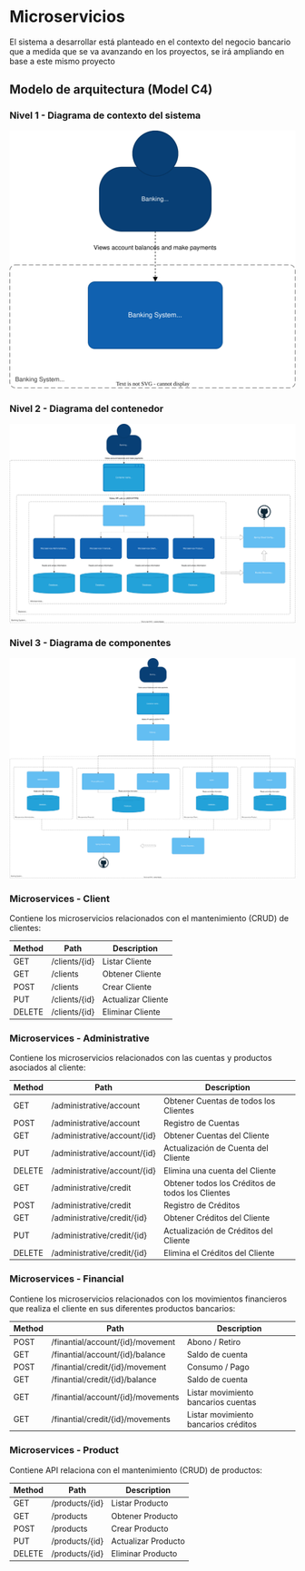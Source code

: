 
# Microservicios

El sistema a desarrollar está planteado en el contexto del negocio bancario que a medida que
se va avanzando en los proyectos, se irá ampliando en base a este mismo proyecto

## Modelo de arquitectura (Model C4)

### Nivel 1 - Diagrama de contexto del sistema

![Nivel 1 - Diagrama de contexto del sistema!](/img/modelc4_1.svg)

### Nivel 2 - Diagrama del contenedor

![Nivel 2 - Diagrama del contenedor!](/img/modelc4_2.svg)


### Nivel 3 - Diagrama de componentes

![Nivel 3 - Diagrama de componentes!](/img/modelc4_3.svg)


### Microservices - Client

Contiene los microservicios relacionados con el mantenimiento (CRUD) de clientes:

| Method | Path              | Description        |
|--------|-------------------|--------------------|
| GET    | /clients/{id}  | Listar Cliente     | 
| GET    | /clients | Obtener Cliente    | 
| POST   | /clients | Crear Cliente | 
| PUT    | /clients/{id}  | Actualizar Cliente | 
| DELETE | /clients/{id}  | Eliminar Cliente |

### Microservices - Administrative

Contiene los microservicios relacionados con las cuentas y productos asociados al cliente:


| Method    | Path              | Description                                      |
|-----------|-------------------|--------------------------------------------------|
| GET       | /administrative/account | Obtener Cuentas de todos los Clientes            |
| POST      | /administrative/account | Registro de Cuentas                              | 
| GET       | /administrative/account/{id} | Obtener Cuentas del Cliente                      |
| PUT       | /administrative/account/{id} | Actualización de Cuenta del Cliente              | 
| DELETE    | /administrative/account/{id} | Elimina una cuenta del Cliente                   |
| GET       | /administrative/credit | Obtener todos los Créditos de todos los Clientes | 
| POST      | /administrative/credit | Registro de Créditos                             | 
| GET       | /administrative/credit/{id} | Obtener Créditos del Cliente                     |
| PUT       | /administrative/credit/{id} | Actualización de Créditos del Cliente           |
| DELETE    | /administrative/credit/{id} | Elimina el Créditos del Cliente                  |


### Microservices - Financial

Contiene los microservicios relacionados con los movimientos financieros que realiza el cliente en sus diferentes productos bancarios:

| Method | Path              | Description                          |
|--------|-------------------|--------------------------------------|
| POST    | /finantial/account/{id}/movement| Abono / Retiro                       | 
| GET    | /finantial/account/{id}/balance | Saldo de cuenta                      | 
| POST   | /finantial/credit/{id}/movement | Consumo / Pago                       | 
| GET    | /finantial/credit/{id}/balance  | Saldo de cuenta                      |
| GET   | /finantial/account/{id}/movements | Listar movimiento bancarios cuentas  | 
| GET    | /finantial/credit/{id}/movements | Listar movimiento bancarios créditos |

### Microservices - Product

Contiene API relaciona con el mantenimiento (CRUD) de productos:

| Method | Path           | Description         |
|--------|----------------|---------------------|
| GET    | /products/{id} | Listar Producto      | 
| GET    | /products       | Obtener Producto     | 
| POST   | /products       | Crear Producto       | 
| PUT    | /products/{id}  | Actualizar Producto | 
| DELETE | /products/{id}  | Eliminar Producto    |


